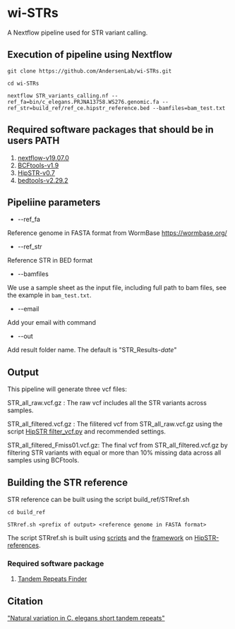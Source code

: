 # wi-STRs

A Nextflow pipeline used for STR variant calling.

## Execution of pipeline using Nextflow
```
git clone https://github.com/AndersenLab/wi-STRs.git

cd wi-STRs

nextflow STR_variants_calling.nf --ref_fa=bin/c_elegans.PRJNA13758.WS276.genomic.fa --ref_str=build_ref/ref_ce.hipstr_reference.bed --bamfiles=bam_test.txt 

```

## Required software packages that should be in users PATH

1. [nextflow-v19.07.0](https://www.nextflow.io/docs/latest/getstarted.html)
2. [BCFtools-v1.9](https://samtools.github.io/bcftools/bcftools.html)
3. [HipSTR-v0.7](https://github.com/tfwillems/HipSTR)
4. [bedtools-v2.29.2](https://bedtools.readthedocs.io/en/latest/)

## Pipeliine parameters

* --ref_fa

Reference genome in FASTA format from WormBase https://wormbase.org/

* --ref_str

Reference STR in BED format

* --bamfiles

We use a sample sheet as the input file, including full path to bam files, see the example in `bam_test.txt`.

* --email

Add your email with command

* --out

Add result folder name. The default is "STR_Results-*date*"

## Output

This pipeline will generate three vcf files:

STR_all_raw.vcf.gz :              The raw vcf includes all the STR variants across samples.

STR_all_filtered.vcf.gz :         The filitered vcf from STR_all_raw.vcf.gz using the script [HipSTR filter_vcf.py](https://github.com/tfwillems/HipSTR/blob/master/scripts/filter_vcf.py) and recommended settings.

STR_all_filtered_Fmiss01.vcf.gz:  The final vcf from STR_all_filtered.vcf.gz by filtering STR variants with equal or more than 10% missing data across all samples using BCFtools.


## Building the STR reference

STR reference can be built using the script build_ref/STRref.sh

```
cd build_ref

STRref.sh <prefix of output> <reference genome in FASTA format>

```

The script STRref.sh is built using [scripts](https://github.com/HipSTR-Tool/HipSTR-references/tree/master/scripts) and the [framework](https://github.com/HipSTR-Tool/HipSTR-references/blob/master/mouse/mouse_reference.md) on [HipSTR-references](https://github.com/HipSTR-Tool/HipSTR-references).

### Required software package

1. [Tandem Repeats Finder](https://tandem.bu.edu/trf/trf.html)


## Citation
["Natural variation in C. elegans short tandem repeats"](https://www.biorxiv.org/content/10.1101/2022.06.25.497600v1)

